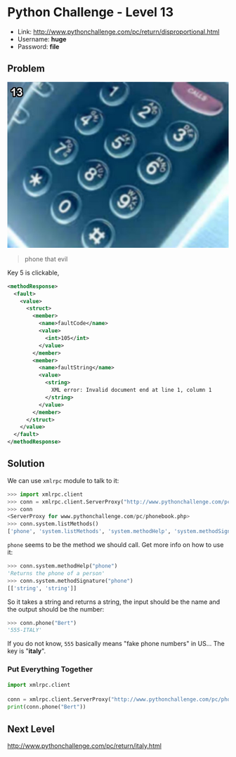# Python Challenge - Level 13

- Link: http://www.pythonchallenge.com/pc/return/disproportional.html
- Username: **huge**
- Password: **file**

## Problem

![](src/level_13/disprop.jpg)



> phone that evil 

Key 5 is clickable,

```xml
<methodResponse>
  <fault>
    <value>
      <struct>
        <member>
          <name>faultCode</name>
          <value>
            <int>105</int>
          </value>
        </member>
        <member>
          <name>faultString</name>
          <value>
            <string>
              XML error: Invalid document end at line 1, column 1
            </string>
          </value>
        </member>
      </struct>
    </value>
  </fault>
</methodResponse>
```

## Solution

We can use ``xmlrpc`` module to talk to it:

```python
>>> import xmlrpc.client
>>> conn = xmlrpc.client.ServerProxy("http://www.pythonchallenge.com/pc/phonebook.php")
>>> conn
<ServerProxy for www.pythonchallenge.com/pc/phonebook.php>
>>> conn.system.listMethods()
['phone', 'system.listMethods', 'system.methodHelp', 'system.methodSignature', 'system.multicall', 'system.getCapabilities']
```

``phone`` seems to be the method we should call. Get more info on how to use it:

```python
>>> conn.system.methodHelp("phone")
'Returns the phone of a person'
>>> conn.system.methodSignature("phone")
[['string', 'string']]
```

So it takes a string and returns a string, the input should be the name and the output should be the number:

```python
>>> conn.phone("Bert")
'555-ITALY'
```

If you do not know, ``555`` basically means "fake phone numbers" in US... The key is "**italy**".

### Put Everything Together

```python
import xmlrpc.client

conn = xmlrpc.client.ServerProxy("http://www.pythonchallenge.com/pc/phonebook.php")
print(conn.phone("Bert"))
```

## Next Level

http://www.pythonchallenge.com/pc/return/italy.html

<div class="ad">
<script src='//z-na.amazon-adsystem.com/widgets/onejs?MarketPlace=US&amp;adInstanceId=0f3c2d71-0c18-4aca-be44-ba6e8892af33&amp;storeId=xstore0b-20'></script> 
</div>  